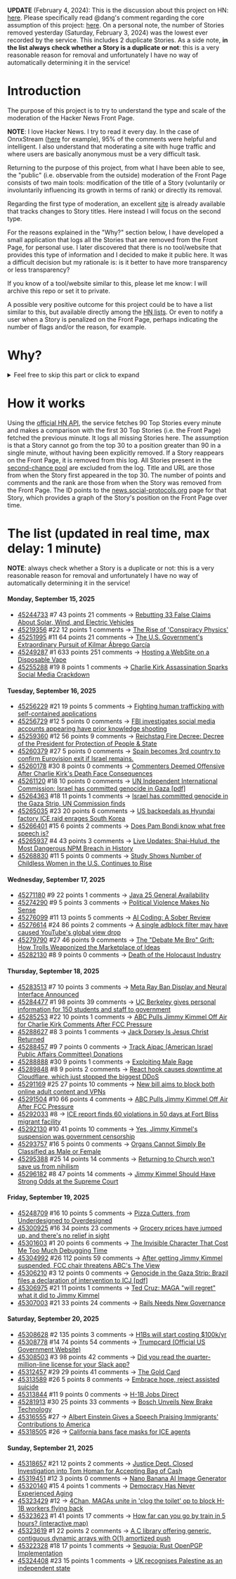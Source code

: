 **UPDATE** (February 4, 2024): This is the discussion about this project on HN: [here](https://news.ycombinator.com/item?id=39230513). Please specifically read @dang's comment regarding the core assumption of this project: [here](https://news.ycombinator.com/item?id=39231537). On a personal note, the number of Stories removed yesterday (Saturday, February 3, 2024) was the lowest ever recorded by the service. This includes 2 duplicate Stories. As a side note, **in the list always check whether a Story is a duplicate or not**: this is a very reasonable reason for removal and unfortunately I have no way of automatically determining it in the service!

# Introduction

The purpose of this project is to try to understand the type and scale of the moderation of the Hacker News Front Page.

**NOTE**: I love Hacker News. I try to read it every day. In the case of OnnxStream ([here](https://news.ycombinator.com/item?id=37752632) for example), 95% of the comments were helpful and intelligent. I also understand that moderating a site with huge traffic and where users are basically anonymous must be a very difficult task.

Returning to the purpose of this project, from what I have been able to see, the "public" (i.e. observable from the outside) moderation of the Front Page consists of two main tools: modification of the title of a Story (voluntarily or involuntarily influencing its growth in terms of rank) or directly its removal.

Regarding the first type of moderation, an excellent [site](https://hackernewstitles.netlify.app/) is already available that tracks changes to Story titles. Here instead I will focus on the second type.

For the reasons explained in the "Why?" section below, I have developed a small application that logs all the Stories that are removed from the Front Page, for personal use. I later discovered that there is no tool/website that provides this type of information and I decided to make it public here. It was a difficult decision but my rationale is: is it better to have more transparency or less transparency?

If you know of a tool/website similar to this, please let me know: I will archive this repo or set it to private.

A possible very positive outcome for this project could be to have a list similar to this, but available directly among the [HN lists](https://news.ycombinator.com/lists). Or even to notify a user when a Story is penalized on the Front Page, perhaps indicating the number of flags and/or the reason, for example.

# Why?

<details>
<summary>Feel free to skip this part or click to expand</summary>

A friend of mine posted two Stories on Hacker News related to OnnxStream (31 days apart), the first related to SDXL Turbo support and the second related to TinyLlama and Mistral 7B support.

In the case of the [first](https://news.ycombinator.com/item?id=38646969), the Story was among the first on the Front Page, until its title was changed from "Stable Diffusion Turbo on a Raspberry Pi Zero 2 generates an image in 29 minutes" to "OnnxStream: Stable Diffusion XL 1.0 Base on a Raspberry Pi Zero 2". This effectively "killed" the Story. One user pointed out that the new title didn't reflect the spirit of the Story (thanks @practice9).

In the case of the [second](https://news.ycombinator.com/item?id=38991145), the Story was in third place on the Front Page, less than an hour after the submission. In this case it was simply removed from the Front Page.

Having discovered this, perplexed, I sent an email to the moderator. @dang, who was very kind and quick in his response, explained to me that the Story had been flagged by users even without being explicitly [flagged], and that he could therefore only hypothesize the causes of the flag. His hypothesis was that (some?) users might be fed up with news related to LLMs.

While I have no reason to doubt Daniel's good faith, it's hard to believe that HN users would be tired of LLM-related news.

So I decided to develop a small console application to determine the frequency of this phenomenon (actually I was also motivated by the prospect of writing some C# code, after more than 2 years of complete abstinence). I subsequently discovered that there were no tools/websites that monitored this specific phenomenon and I therefore decided to make it public here.

</details>

# How it works

Using the [official HN API](https://github.com/HackerNews/API), the service fetches 90 Top Stories every minute and makes a comparison with the first 30 Top Stories (i.e. the Front Page) fetched the previous minute. It logs all missing Stories here. The assumption is that a Story cannot go from the top 30 to a position greater than 90 in a single minute, without having been explicitly removed. If a Story reappears on the Front Page, it is removed from this log. All Stories present in the [second-chance pool](https://news.ycombinator.com/pool) are excluded from the log. Title and URL are those from when the Story first appeared in the top 30. The number of points and comments and the rank are those from when the Story was removed from the Front Page. The ID points to the [news.social-protocols.org](https://news.social-protocols.org) page for that Story, which provides a graph of the Story's position on the Front Page over time.

# The list (updated in real time, max delay: 1 minute)

**NOTE**: always check whether a Story is a duplicate or not: this is a very reasonable reason for removal and unfortunately I have no way of automatically determining it in the service!

#### **Monday, September 15, 2025**
<!-- HN:45244733:start -->
* [45244733](https://news.social-protocols.org/stats?id=45244733) #7 43 points 21 comments -> [Rebutting 33 False Claims About Solar, Wind, and Electric Vehicles](https://scholarship.law.columbia.edu/cgi/viewcontent.cgi?article=1218&context=sabin_climate_change)<!-- HN:45244733:end --><!-- HN:45219356:start -->
* [45219356](https://news.social-protocols.org/stats?id=45219356) #22 12 points 1 comments -> [The Rise of 'Conspiracy Physics'](https://www.wsj.com/science/physics/the-rise-of-conspiracy-physics-dd79fe36)<!-- HN:45219356:end --><!-- HN:45251995:start -->
* [45251995](https://news.social-protocols.org/stats?id=45251995) #11 64 points 21 comments -> [The U.S. Government's Extraordinary Pursuit of Kilmar Ábrego García](https://www.newyorker.com/news/the-lede/the-us-governments-extraordinary-pursuit-of-kilmar-abrego-garcia)<!-- HN:45251995:end --><!-- HN:45249287:start -->
* [45249287](https://news.social-protocols.org/stats?id=45249287) #1 633 points 251 comments -> [Hosting a WebSite on a Disposable Vape](https://bogdanthegeek.github.io/blog/projects/vapeserver/)<!-- HN:45249287:end --><!-- HN:45255288:start -->
* [45255288](https://news.social-protocols.org/stats?id=45255288) #19 8 points 1 comments -> [Charlie Kirk Assassination Sparks Social Media Crackdown](https://www.kenklippenstein.com/p/charlie-kirk-assassination-sparks)<!-- HN:45255288:end -->
#### **Tuesday, September 16, 2025**
<!-- HN:45256229:start -->
* [45256229](https://news.social-protocols.org/stats?id=45256229) #21 19 points 5 comments -> [Fighting human trafficking with self-contained applications](https://lwn.net/SubscriberLink/1036916/2b10f1356b7ab0e7/)<!-- HN:45256229:end --><!-- HN:45256729:start -->
* [45256729](https://news.social-protocols.org/stats?id=45256729) #12 5 points 0 comments -> [FBI investigates social media accounts appearing have prior knowledge shooting](https://thepostmillennial.com/fbi-investigates-social-media-accounts-appearing-to-have-knowledge-of-charlie-kirk-shooting-beforehand-report)<!-- HN:45256729:end --><!-- HN:45259360:start -->
* [45259360](https://news.social-protocols.org/stats?id=45259360) #12 56 points 9 comments -> [Reichstag Fire Decree: Decree of the President for Protection of People & State](https://encyclopedia.ushmm.org/content/en/article/reichstag-fire-decree)<!-- HN:45259360:end --><!-- HN:45260379:start -->
* [45260379](https://news.social-protocols.org/stats?id=45260379) #27 5 points 0 comments -> [Spain becomes 3rd country to confirm Eurovision exit if Israel remains.](https://www.thejournal.ie/spain-becomes-first-of-eurovision-big-five-countries-to-confirm-it-will-withdraw-if-israel-remains-in-contest-6818193-Sep2025/)<!-- HN:45260379:end --><!-- HN:45260178:start -->
* [45260178](https://news.social-protocols.org/stats?id=45260178) #30 8 points 0 comments -> [Commenters Deemed Offensive After Charlie Kirk's Death Face Consequences](https://time.com/7316628/charlie-kirk-death-celebrations-social-media-consequences-fired-immigrants-deport/)<!-- HN:45260178:end --><!-- HN:45261120:start -->
* [45261120](https://news.social-protocols.org/stats?id=45261120) #18 10 points 0 comments -> [UN Independent International Commission: Israel has committed genocide in Gaza [pdf]](https://www.ohchr.org/sites/default/files/documents/hrbodies/hrcouncil/sessions-regular/session60/advance-version/a-hrc-60-crp-3.pdf)<!-- HN:45261120:end --><!-- HN:45264363:start -->
* [45264363](https://news.social-protocols.org/stats?id=45264363) #18 11 points 1 comments -> [Israel has committed genocide in the Gaza Strip, UN Commission finds](https://www.ohchr.org/en/press-releases/2025/09/israel-has-committed-genocide-gaza-strip-un-commission-finds)<!-- HN:45264363:end --><!-- HN:45265035:start -->
* [45265035](https://news.social-protocols.org/stats?id=45265035) #23 20 points 6 comments -> [US backpedals as Hyundai factory ICE raid enrages South Korea](https://www.theregister.com/2025/09/16/us_hyundai_immigration/)<!-- HN:45265035:end --><!-- HN:45266401:start -->
* [45266401](https://news.social-protocols.org/stats?id=45266401) #15 6 points 2 comments -> [Does Pam Bondi know what free speech is?](https://thespectator.com/topic/pam-bondi-know-what-free-speech/)<!-- HN:45266401:end --><!-- HN:45265937:start -->
* [45265937](https://news.social-protocols.org/stats?id=45265937) #4 43 points 3 comments -> [Live Updates: Shai-Hulud, the Most Dangerous NPM Breach in History](https://www.koi.security/blog/shai-hulud-npm-supply-chain-attack-crowdstrike-tinycolor)<!-- HN:45265937:end --><!-- HN:45268830:start -->
* [45268830](https://news.social-protocols.org/stats?id=45268830) #11 5 points 0 comments -> [Study Shows Number of Childless Women in the U.S. Continues to Rise](https://www.unh.edu/unhtoday/news/release/2025/09/15/study-shows-number-childless-women-us-continues-rise)<!-- HN:45268830:end -->
#### **Wednesday, September 17, 2025**<!-- HN:45271180:start -->
* [45271180](https://news.social-protocols.org/stats?id=45271180) #9 22 points 1 comments -> [Java 25 General Availability](https://jdk.java.net/25/)<!-- HN:45271180:end --><!-- HN:45274290:start -->
* [45274290](https://news.social-protocols.org/stats?id=45274290) #9 5 points 3 comments -> [Political Violence Makes No Sense](https://avi-loeb.medium.com/political-violence-makes-no-sense-cee20addd441)<!-- HN:45274290:end --><!-- HN:45276099:start -->
* [45276099](https://news.social-protocols.org/stats?id=45276099) #11 13 points 5 comments -> [AI Coding: A Sober Review](https://www.ubicloud.com/blog/ai-coding-a-sober-review)<!-- HN:45276099:end --><!-- HN:45276614:start -->
* [45276614](https://news.social-protocols.org/stats?id=45276614) #24 86 points 2 comments -> [A single adblock filter may have caused YouTube's global view drop](https://github.com/easylist/easylist/issues/22375)<!-- HN:45276614:end --><!-- HN:45279790:start -->
* [45279790](https://news.social-protocols.org/stats?id=45279790) #27 46 points 9 comments -> [The "Debate Me Bro" Grift: How Trolls Weaponized the Marketplace of Ideas](https://www.techdirt.com/2025/09/17/the-debate-me-bro-grift-how-trolls-weaponized-the-marketplace-of-ideas/)<!-- HN:45279790:end --><!-- HN:45282130:start -->
* [45282130](https://news.social-protocols.org/stats?id=45282130) #8 9 points 0 comments -> [Death of the Holocaust Industry](https://chrishedges.substack.com/p/death-of-the-holocaust-industry-read)<!-- HN:45282130:end -->
#### **Thursday, September 18, 2025**
<!-- HN:45283513:start -->
* [45283513](https://news.social-protocols.org/stats?id=45283513) #7 10 points 3 comments -> [Meta Ray Ban Display and Neural Interface Announced](https://about.fb.com/news/2025/09/meta-ray-ban-display-ai-glasses-emg-wristband/)<!-- HN:45283513:end --><!-- HN:45284477:start -->
* [45284477](https://news.social-protocols.org/stats?id=45284477) #1 98 points 39 comments -> [UC Berkeley gives personal information for 150 students and staff to government](https://www.dailycal.org/news/campus/uc-berkeley-turns-over-personal-information-of-more-than-150-students-and-staff-to-federal/article_a4aad3e1-bbba-42cc-92d7-a7964d9641c5.html)<!-- HN:45284477:end --><!-- HN:45285253:start -->
* [45285253](https://news.social-protocols.org/stats?id=45285253) #22 10 points 1 comments -> [ABC Pulls Jimmy Kimmel Off Air for Charlie Kirk Comments After FCC Pressure](https://www.nytimes.com/2025/09/17/business/media/abc-jimmy-kimmel.html)<!-- HN:45285253:end --><!-- HN:45288627:start -->
* [45288627](https://news.social-protocols.org/stats?id=45288627) #8 3 points 1 comments -> [Jack Dorsey Is Jesus Christ Returned](https://indignified.substack.com/p/jack-dorsey-is-jesus-christ-returned)<!-- HN:45288627:end --><!-- HN:45288457:start -->
* [45288457](https://news.social-protocols.org/stats?id=45288457) #9 7 points 0 comments -> [Track Aipac (American Israel Public Affairs Committee) Donations](https://www.trackaipac.com)<!-- HN:45288457:end --><!-- HN:45288888:start -->
* [45288888](https://news.social-protocols.org/stats?id=45288888) #30 9 points 1 comments -> [Exploiting Male Rage](https://paulkrugman.substack.com/p/exploiting-male-rage)<!-- HN:45288888:end --><!-- HN:45289848:start -->
* [45289848](https://news.social-protocols.org/stats?id=45289848) #8 9 points 2 comments -> [React hook causes downtime at Cloudflare, which just stopped the biggest DDoS](https://blog.cloudflare.com/deep-dive-into-cloudflares-sept-12-dashboard-and-api-outage/)<!-- HN:45289848:end --><!-- HN:45291169:start -->
* [45291169](https://news.social-protocols.org/stats?id=45291169) #25 27 points 10 comments -> [New bill aims to block both online adult content and VPNs](https://www.cnet.com/tech/services-and-software/new-bill-aims-to-block-both-online-adult-content-and-vpns/)<!-- HN:45291169:end --><!-- HN:45291504:start -->
* [45291504](https://news.social-protocols.org/stats?id=45291504) #10 66 points 4 comments -> [ABC Pulls Jimmy Kimmel Off Air After FCC Pressure](https://www.nytimes.com/2025/09/17/business/media/abc-jimmy-kimmel.html)<!-- HN:45291504:end --><!-- HN:45292033:start -->
* [45292033](https://news.social-protocols.org/stats?id=45292033) #8 -> [ICE report finds 60 violations in 50 days at Fort Bliss migrant facility](https://www.elpasotimes.com/story/news/immigration/2025/09/17/ice-finds-60-violations-at-fort-bliss-migrant-facility-in-texas/86199672007/)<!-- HN:45292033:end --><!-- HN:45292130:start -->
* [45292130](https://news.social-protocols.org/stats?id=45292130) #10 41 points 10 comments -> [Yes, Jimmy Kimmel's suspension was government censorship](https://www.theverge.com/policy/781148/jimmy-kimmel-charlie-kirk-monologue-brendan-carr-censorship-first-amendment)<!-- HN:45292130:end --><!-- HN:45293757:start -->
* [45293757](https://news.social-protocols.org/stats?id=45293757) #16 5 points 0 comments -> [Organs Cannot Simply Be Classified as Male or Female](https://www.mpg.de/25425064/0918-limn-the-sex-of-the-body-why-our-organs-cannot-simply-be-classified-as-male-or-female-153345-x)<!-- HN:45293757:end --><!-- HN:45295388:start -->
* [45295388](https://news.social-protocols.org/stats?id=45295388) #25 14 points 14 comments -> [Returning to Church won't save us from nihilism](https://thereader.mitpress.mit.edu/returning-to-church-wont-save-us-from-nihilism/)<!-- HN:45295388:end --><!-- HN:45296182:start -->
* [45296182](https://news.social-protocols.org/stats?id=45296182) #8 47 points 14 comments -> [Jimmy Kimmel Should Have Strong Odds at the Supreme Court](https://www.politico.com/news/magazine/2025/09/18/jimmy-kimmel-supreme-court-first-amendment-lawsuit-00570697)<!-- HN:45296182:end -->
#### **Friday, September 19, 2025**
<!-- HN:45248709:start -->
* [45248709](https://news.social-protocols.org/stats?id=45248709) #16 10 points 5 comments -> [Pizza Cutters, from Underdesigned to Overdesigned](https://www.core77.com/posts/138409/Pizza-Cutters-from-Underdesigned-to-Overdesigned)<!-- HN:45248709:end --><!-- HN:45300925:start -->
* [45300925](https://news.social-protocols.org/stats?id=45300925) #16 34 points 23 comments -> [Grocery prices have jumped up, and there's no relief in sight](https://www.npr.org/2025/09/19/nx-s1-5539547/grocery-prices-tariffs-food-inflation)<!-- HN:45300925:end --><!-- HN:45301603:start -->
* [45301603](https://news.social-protocols.org/stats?id=45301603) #1 20 points 6 comments -> [The Invisible Character That Cost Me Too Much Debugging Time](https://blog.dochia.dev/blog/the-invisible-character/)<!-- HN:45301603:end --><!-- HN:45304992:start -->
* [45304992](https://news.social-protocols.org/stats?id=45304992) #26 112 points 59 comments -> [After getting Jimmy Kimmel suspended, FCC chair threatens ABC's The View](https://arstechnica.com/tech-policy/2025/09/after-getting-jimmy-kimmel-suspended-fcc-chair-threatens-abcs-the-view/)<!-- HN:45304992:end --><!-- HN:45306210:start -->
* [45306210](https://news.social-protocols.org/stats?id=45306210) #3 12 points 0 comments -> [Genocide in the Gaza Strip: Brazil files a declaration of intervention to ICJ [pdf]](https://www.icj-cij.org/sites/default/files/case-related/192/192-20250919-pre-01-00-en.pdf)<!-- HN:45306210:end --><!-- HN:45306975:start -->
* [45306975](https://news.social-protocols.org/stats?id=45306975) #21 11 points 1 comments -> [Ted Cruz: MAGA "will regret" what it did to Jimmy Kimmel](https://www.axios.com/2025/09/19/ted-cruz-jimmy-kimmel-fcc-brendan-carr)<!-- HN:45306975:end --><!-- HN:45307003:start -->
* [45307003](https://news.social-protocols.org/stats?id=45307003) #21 33 points 24 comments -> [Rails Needs New Governance](https://davidcel.is/articles/rails-needs-new-governance)<!-- HN:45307003:end -->
#### **Saturday, September 20, 2025**
<!-- HN:45308628:start -->
* [45308628](https://news.social-protocols.org/stats?id=45308628) #2 135 points 3 comments -> [H1Bs will start costing $100k/yr](https://www.boundless.com/blog/trump-administration-to-propose-new-100000-fee-for-h-1b-visa-applications/)<!-- HN:45308628:end --><!-- HN:45308778:start -->
* [45308778](https://news.social-protocols.org/stats?id=45308778) #14 74 points 54 comments -> [Trumpcard (Official US Government Website)](https://trumpcard.gov/)<!-- HN:45308778:end --><!-- HN:45308503:start -->
* [45308503](https://news.social-protocols.org/stats?id=45308503) #3 98 points 42 comments -> [Did you read the quarter-million-line license for your Slack app?](https://mastodon.mit.edu/@Eggfreckles/114825126857396420)<!-- HN:45308503:end --><!-- HN:45312457:start -->
* [45312457](https://news.social-protocols.org/stats?id=45312457) #29 29 points 41 comments -> [The Gold Card](https://www.whitehouse.gov/presidential-actions/2025/09/the-gold-card/)<!-- HN:45312457:end --><!-- HN:45313589:start -->
* [45313589](https://news.social-protocols.org/stats?id=45313589) #26 5 points 8 comments -> [Embrace hope, reject assisted suicide](https://thecritic.co.uk/embrace-hope-reject-assisted-suicide/)<!-- HN:45313589:end --><!-- HN:45313844:start -->
* [45313844](https://news.social-protocols.org/stats?id=45313844) #11 9 points 0 comments -> [H-1B Jobs Direct](https://guestworkervisas.com/gwv/jobs_direct.php)<!-- HN:45313844:end --><!-- HN:45281913:start -->
* [45281913](https://news.social-protocols.org/stats?id=45281913) #30 25 points 33 comments -> [Bosch Unveils New Brake Technology](https://thebrakereport.com/bosch-unveils-new-brake-technology-driving-future-automation/)<!-- HN:45281913:end --><!-- HN:45316555:start -->
* [45316555](https://news.social-protocols.org/stats?id=45316555) #27 -> [Albert Einstein Gives a Speech Praising Immigrants' Contributions to America](https://www.openculture.com/2025/09/albert-einstein-gives-a-speech-praising-diversity-immigrants-contributions.html)<!-- HN:45316555:end --><!-- HN:45318505:start -->
* [45318505](https://news.social-protocols.org/stats?id=45318505) #26 -> [California bans face masks for ICE agents](https://sfstandard.com/2025/09/20/california-bans-face-masks-ice-agents/)<!-- HN:45318505:end -->
#### **Sunday, September 21, 2025**
<!-- HN:45318657:start -->
* [45318657](https://news.social-protocols.org/stats?id=45318657) #21 12 points 2 comments -> [Justice Dept. Closed Investigation into Tom Homan for Accepting Bag of Cash](https://www.nytimes.com/2025/09/20/us/politics/tom-homan-fbi-trump.html)<!-- HN:45318657:end --><!-- HN:45319451:start -->
* [45319451](https://news.social-protocols.org/stats?id=45319451) #12 3 points 0 comments -> [Nano Banana AI Image Generator](https://www.ai-nanobanana.net)<!-- HN:45319451:end --><!-- HN:45320140:start -->
* [45320140](https://news.social-protocols.org/stats?id=45320140) #15 4 points 1 comments -> [Democracy Has Never Experienced Aging](https://arxiv.org/login)<!-- HN:45320140:end --><!-- HN:45323429:start -->
* [45323429](https://news.social-protocols.org/stats?id=45323429) #12 -> [4Chan, MAGAs unite in 'clog the toilet' op to block H-1B workers flying back](https://www.indiatoday.in/india/story/h1b-visa-flight-fares-surge-india-us-4chan-blocks-bookings-trump-order-2790740-2025-09-21)<!-- HN:45323429:end --><!-- HN:45323623:start -->
* [45323623](https://news.social-protocols.org/stats?id=45323623) #1 41 points 17 comments -> [How far can you go by train in 5 hours? (interactive map)](https://old.chronotrains.com)<!-- HN:45323623:end --><!-- HN:45323619:start -->
* [45323619](https://news.social-protocols.org/stats?id=45323619) #1 22 points 2 comments -> [A C library offering generic, contiguous dynamic arrays with O(1) amortized push](https://github.com/L-A-Marchetti/Vec)<!-- HN:45323619:end --><!-- HN:45322328:start -->
* [45322328](https://news.social-protocols.org/stats?id=45322328) #18 17 points 1 comments -> [Sequoia: Rust OpenPGP Implementation](https://gitlab.com/sequoia-pgp/sequoia)<!-- HN:45322328:end --><!-- HN:45324408:start -->
* [45324408](https://news.social-protocols.org/stats?id=45324408) #23 15 points 1 comments -> [UK recognises Palestine as an independent state](https://www.theguardian.com/uk-news/2025/sep/21/uk-recognises-palestine-as-an-independent-state)<!-- HN:45324408:end -->